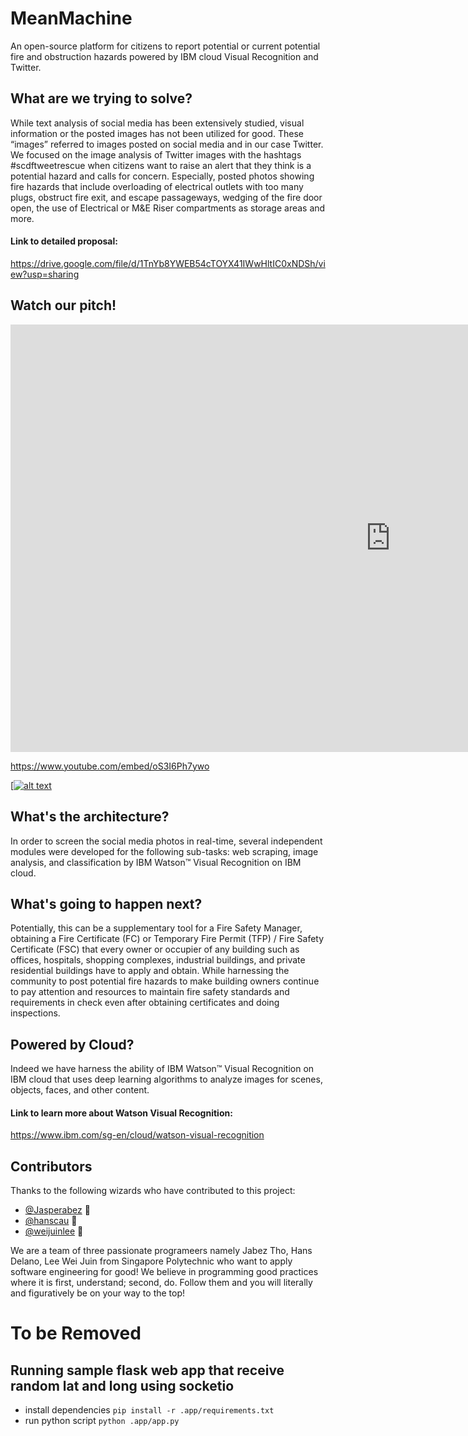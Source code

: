 # MeanMachine

An open-source platform for citizens to report potential or current potential fire and obstruction hazards powered by IBM cloud Visual Recognition and Twitter.

## What are we trying to solve?

While text analysis of social media has been extensively studied, visual information or the posted images has not been utilized for good. These “images” referred to images posted on social media and in our case Twitter. We focused on the image analysis of Twitter images with the hashtags #scdftweetrescue when citizens want to raise an alert that they think is a potential hazard and calls for concern. Especially, posted photos showing fire hazards that include overloading of electrical outlets with too many plugs, obstruct fire exit, and escape passageways, wedging of the fire door open, the use of Electrical or M&E Riser compartments as storage areas and more.

#### Link to detailed proposal:

https://drive.google.com/file/d/1TnYb8YWEB54cTOYX41IWwHltIC0xNDSh/view?usp=sharing

## Watch our pitch!

<iframe width="1216" height="684" src="https://www.youtube.com/embed/oS3I6Ph7ywo" frameborder="0" allow="accelerometer; autoplay; encrypted-media; gyroscope; picture-in-picture" allowfullscreen></iframe>

https://www.youtube.com/embed/oS3I6Ph7ywo

[[![alt text](http://img.youtube.com/vi/H4Yo7XGbGSM/0.jpg)](https://www.youtube.com/watch?v=H4Yo7XGbGSM "title")

## What's the architecture?

In order to screen the social media photos in real-time, several independent modules were developed for the following sub-tasks: web scraping, image analysis, and classification by IBM Watson™ Visual Recognition on IBM cloud. 

## What's going to happen next?

Potentially, this can be a supplementary tool for a Fire Safety Manager, obtaining a Fire Certificate (FC) or Temporary Fire Permit (TFP) / Fire Safety Certificate (FSC) that every owner or occupier of any building such as offices, hospitals, shopping complexes, industrial buildings, and private residential buildings have to apply and obtain. While harnessing the community to post potential fire hazards to make building owners continue to pay attention and resources to maintain fire safety standards and requirements in check even after obtaining certificates and doing inspections. 

## Powered by Cloud?

Indeed we have harness the ability of IBM Watson™ Visual Recognition on IBM cloud that uses deep learning algorithms to analyze images for scenes, objects, faces, and other content.

#### Link to learn more about Watson Visual Recognition:

https://www.ibm.com/sg-en/cloud/watson-visual-recognition

## Contributors

Thanks to the following wizards who have contributed to this project:

* [@Jasperabez](https://github.com/Jasperabez) 📖
* [@hanscau](https://github.com/hanscau) 🐛
* [@weijuinlee](https://github.com/weijuinlee) 🐛

We are a team of three passionate programeers namely Jabez Tho, Hans Delano, Lee Wei Juin from Singapore Polytechnic who want to apply software engineering for good! We believe in programming good practices where it is first, understand; second, do. Follow them and you will literally and figuratively be on your way to the top!

# To be Removed

## Running sample flask web app that receive random lat and long using socketio

- install dependencies
`pip install -r .app/requirements.txt`
- run python script
`python .app/app.py`